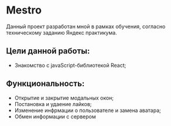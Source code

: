 # Mestro 
Данный проект разработан мной в рамках обучения, согласно техническому заданию Яндекс практикума.
## Цели данной работы: 
* Знакомство с javaScript-библиотекой React;

## Функциональность: 

* Открытие и закрытие модальных окон;
* Постановка и удаение лайков;
* Изменение инфрмации о пользователе и замена аватара;
* Обмен информации с сервером


